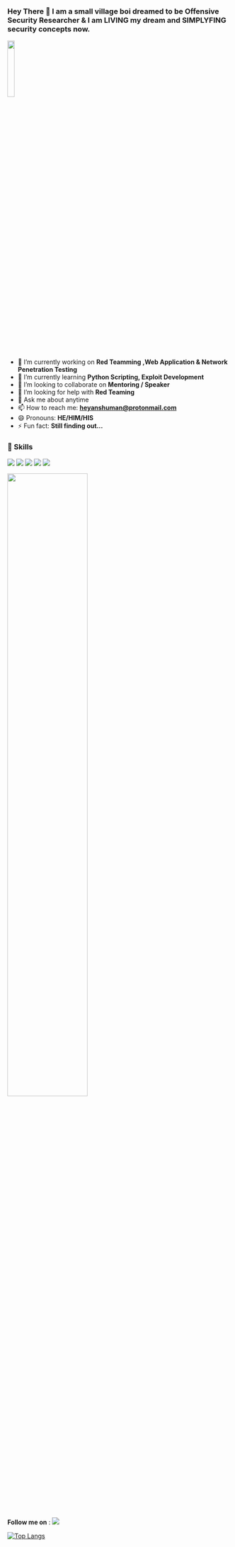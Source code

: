 

<!--
**0x48iffy/0x48iffy** is a ✨ _special_ ✨ repository because its `README.md` (this file) appears on your GitHub profile.

Here are some ideas to get you started:
-->
### Hey There :wave: I am a small village boi dreamed to be Offensive Security Researcher & I am LIVING my dream and SIMPLYFING security concepts now. 
<img src="https://raw.githubusercontent.com/0x1shu/private/master/github.png" width="18%"/>

- 🔭 I’m currently working on **Red Teamming ,Web Application & Network Penetration Testing**
- 🌱 I’m currently learning **Python Scripting, Exploit Development**
- 👯 I’m looking to collaborate on **Mentoring / Speaker**
- 🤔 I’m looking for help with **Red Teaming**
- 💬 Ask me about anytime
- 📫 How to reach me: **heyanshuman@protonmail.com**
- 😄 Pronouns: **HE/HIM/HIS**
- ⚡ Fun fact: **Still finding out...**

### 📌 Skills
<img src="https://img.shields.io/badge/-Linux-blue.svg"> <img src="https://img.shields.io/badge/-Python-success.svg"> <img src="https://img.shields.io/badge/-EthicalHacking-informational.svg"> <img src="https://img.shields.io/badge/-WebApps Pentesting-red.svg"> <img src="https://img.shields.io/badge/-Bash-success.svg">

<img src="https://github-readme-stats.vercel.app/api?username=0x1shu&&show_icons=true&title_color=08fdd8&icon_color=bb2acf&text_color=ffffff&bg_color=0a192f" width="60%"/>

**Follow me on** : <img src="https://img.shields.io/twitter/follow/0x1shu?label=Follow&style=social">


[![Top Langs](https://github-readme-stats.vercel.app/api/top-langs/?username=0x1shu&langs_count=8&hide=html,css)](https://github.com/0x1shu/github-readme-stats)
